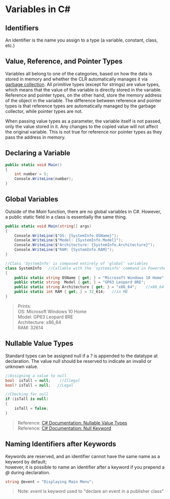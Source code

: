 # Variables in C#

## Identifiers
An identifier is the name you assign to a type (a variable, constant, class, etc.)

## Value, Reference, and Pointer Types
Variables all belong to one of the categories, based on how the data is stored in memory and whether the CLR automatically manages it via [garbage collection](https://docs.microsoft.com/en-us/dotnet/standard/garbage-collection/fundamentals). All primitive types (except for strings) are value types, which means that the 
value of the variable is directly stored in the variable. Reference and pointer types, on the other hand, store the memory address of the object in the variable.
The difference between reference and pointer types is that reference types are automatically managed by the garbage collector, while pointer types are not. <br />

When passing value types as a parameter, the variable itself is not passed, only the value stored in it. Any changes to the copied value will not affect
the original variable. This is not true for reference nor pointer types as they pass the address in memory.

## Declaring a Variable

```C#
public static void Main()
{
    int number = 5;
    Console.WriteLine(number);
}
```

## Global Variables
Outside of the _Main_ function, there are no global variables in C#. However, a public static field in a class is essentially the same thing.
```C#
public static void Main(string[] args)
{
    Console.WriteLine($"OS: {SystemInfo.OSName}");
    Console.WriteLine($"Model: {SystemInfo.Model}");
    Console.WriteLine($"Architecture: {SystemInfo.Architecture}");
    Console.WriteLine($"RAM: {SystemInfo.RAM}");
}

//Class 'SystemInfo' is composed entirely of 'global' variables
class SystemInfo   //Callable with the 'systeminfo' command in Powershell
{
    public static string OSName { get; } = "Microsoft Windows 10 Home";
    public static string  Model { get; } = "GP63 Leopard 8RE";
    public static string Architecture { get; } = "x86_64";    //x86_64 Assembly
    public static int RAM { get; } = 32_614;   //in MB
}
```
> Prints: <br />
> OS: Microsoft Windows 10 Home <br />
> Model: GP63 Leopard 8RE <br />
> Architecture: x86_64 <br />
> RAM: 32614 <br />

## Nullable Value Types
Standard types can be assigned null if a _?_ is appended to the datatype at declaration. The value null should be reserved to indicate an invalid or unknown value.
```C#
//Assigning a value to null
bool  isTall = null;    //Illegal
bool? isTall = null;   //Legal

//Checking for null
if (isTall is null)
{
    isTall = false;
}
```
> Reference: [C# Documentation: Nullable Value Types](https://docs.microsoft.com/en-us/dotnet/csharp/language-reference/builtin-types/nullable-value-types) <br />
> Reference: [C# Documentation: Null Keyword](https://docs.microsoft.com/en-us/dotnet/csharp/language-reference/keywords/null) <br />

## Naming Identifiers after Keywords
Keywords are reserved, and an identifier cannot have the same name as a keyword by default; <br />
however, it is possible to name an identifier after a keyword if you prepend a _@_ during declaration.
```C#
string @event = "Displaying Main Menu";
```
> Note: _event_ is keyword used to "declare an event in a publisher class"
